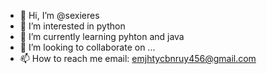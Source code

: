 - 👋 Hi, I’m @sexieres
- 👀 I’m interested in python 
- 🌱 I’m currently learning pyhton and java
- 💞️ I’m looking to collaborate on ...
- 📫 How to reach me email: emjhtycbnruy456@gmail.com

<!---
sexieres/sexieres is a ✨ special ✨ repository because its `README.md` (this file) appears on your GitHub profile.
You can click the Preview link to take a look at your changes.
--->
